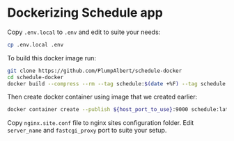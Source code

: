 # Dockerizing Schedule app
<script id="asciicast-Aio3RTgUDEIokIVFaMQlYBEhL" src="https://asciinema.org/a/Aio3RTgUDEIokIVFaMQlYBEhL.js" async></script>

Copy `.env.local` to `.env` and edit to suite your needs:
```bash
cp .env.local .env
```

To build this docker image run:
```bash
git clone https://github.com/PlumpAlbert/schedule-docker
cd schedule-docker
docker build --compress --rm --tag schedule:$(date +%F) --tag schedule:latest .
```

Then create docker container using image that we created earlier:
```bash
docker container create --publish ${host_port_to_use}:9000 schedule:latest
```

Copy `nginx.site.conf` file to nginx sites configuration folder. Edit
`server_name` and `fastcgi_proxy` port to suite your setup.
